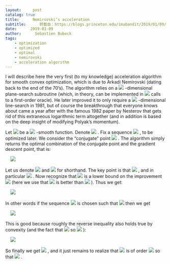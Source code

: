 ```yaml
---
layout:     post
catalog: true
title:      Nemirovski’s acceleration
subtitle:      转载自：https://blogs.princeton.edu/imabandit/2019/01/09/nemirovskis-acceleration/
date:      2019-01-09
author:      Sebastien Bubeck
tags:
    - optimization
    - optimized
    - optimal
    - nemirovski
    - acceleration algorithm
---
```


I will describe here the very first (to my knowledge) acceleration algorithm for smooth convex optimization, which is due to Arkadi Nemirovski (dating back to the end of the 70’s). The algorithm relies on a ![](https://i1.wp.com/blogs.princeton.edu/imabandit/wp-content/ql-cache/quicklatex.com-bc2da46d9824359f6ac8d33c5fb882dd_l3.png?resize=8%2C12&ssl=1)
-dimensional plane-search subroutine (which, in theory, can be implemented in ![](https://i1.wp.com/blogs.princeton.edu/imabandit/wp-content/ql-cache/quicklatex.com-38bfa3c1131fbae41cb358b8b685dc56_l3.png?resize=61%2C19&ssl=1)
 calls to a first-order oracle). He later improved it to only require a ![](https://i0.wp.com/blogs.princeton.edu/imabandit/wp-content/ql-cache/quicklatex.com-21b5b4cbe9a10b6d847eeb4265b99898_l3.png?resize=7%2C13&ssl=1)
-dimensional line-search in 1981, but of course the breakthrough that everyone knows about came a year after with the famous 1982 paper by Nesterov that gets rid of this extraneous logarithmic term altogether (and in addition is based on the deep insight of modifying Polyak’s momentum).

Let ![](https://i1.wp.com/blogs.princeton.edu/imabandit/wp-content/ql-cache/quicklatex.com-c7d97b919a3b73617cf2fbb375fff3b1_l3.png?resize=10%2C16&ssl=1)
 be a ![](https://i0.wp.com/blogs.princeton.edu/imabandit/wp-content/ql-cache/quicklatex.com-21b5b4cbe9a10b6d847eeb4265b99898_l3.png?resize=7%2C13&ssl=1)
-smooth function. Denote ![](https://i1.wp.com/blogs.princeton.edu/imabandit/wp-content/ql-cache/quicklatex.com-d69559ebcb4e4ecdf7454cab91bf526b_l3.png?resize=125%2C19&ssl=1)
. Fix a sequence ![](https://i2.wp.com/blogs.princeton.edu/imabandit/wp-content/ql-cache/quicklatex.com-ba9ca1ebe088d1befda0acb3c4644727_l3.png?resize=43%2C18&ssl=1)
, to be optimized later. We consider the “conjugate” point ![](https://i1.wp.com/blogs.princeton.edu/imabandit/wp-content/ql-cache/quicklatex.com-d22daf1993fbb2397de0b21ab0ea87ee_l3.png?resize=119%2C23&ssl=1)
. The algorithm simply returns the optimal combination of the conjugate point and the gradient descent point, that is:

     ![](https://i1.wp.com/blogs.princeton.edu/imabandit/wp-content/ql-cache/quicklatex.com-360399a70097a55997eaeacb3ec02615_l3.png?resize=424%2C54&ssl=1)


Let us denote ![](https://i1.wp.com/blogs.princeton.edu/imabandit/wp-content/ql-cache/quicklatex.com-e614d7a76c02a9a308f9898af91df8ff_l3.png?resize=95%2C18&ssl=1)
 and ![](https://i1.wp.com/blogs.princeton.edu/imabandit/wp-content/ql-cache/quicklatex.com-629dcf91ea83c14ea854c74de1069acd_l3.png?resize=143%2C18&ssl=1)
 for shorthand. The key point is that ![](https://i2.wp.com/blogs.princeton.edu/imabandit/wp-content/ql-cache/quicklatex.com-9d21b904e2ccc5df54959aa117a37b98_l3.png?resize=77%2C20&ssl=1)
, and in particular ![](https://i2.wp.com/blogs.princeton.edu/imabandit/wp-content/ql-cache/quicklatex.com-4e57279bc2d0342e42087a51af61fb76_l3.png?resize=231%2C22&ssl=1)
. Now recognize that ![](https://i2.wp.com/blogs.princeton.edu/imabandit/wp-content/ql-cache/quicklatex.com-b728147d95760e42ef7cdbb706a8cfd1_l3.png?resize=38%2C20&ssl=1)
 is a lower bound on the improvement ![](https://i1.wp.com/blogs.princeton.edu/imabandit/wp-content/ql-cache/quicklatex.com-0808cda8024eb11ab7ce37176832a9fe_l3.png?resize=68%2C17&ssl=1)
 (here we use that ![](https://i1.wp.com/blogs.princeton.edu/imabandit/wp-content/ql-cache/quicklatex.com-b0878f455a78407f8618e726e941aea6_l3.png?resize=33%2C13&ssl=1)
 is better than ![](https://i0.wp.com/blogs.princeton.edu/imabandit/wp-content/ql-cache/quicklatex.com-5acc4c663fcf2f647eb177ebb24bc154_l3.png?resize=20%2C19&ssl=1)
). Thus we get:

     ![](https://i0.wp.com/blogs.princeton.edu/imabandit/wp-content/ql-cache/quicklatex.com-a12bda17f9c1f0f0e13ef03c9a1c9d2c_l3.png?resize=404%2C40&ssl=1)


In other words if the sequence ![](https://i2.wp.com/blogs.princeton.edu/imabandit/wp-content/ql-cache/quicklatex.com-ab48baf331239642a00255b86324280a_l3.png?resize=10%2C12&ssl=1)
 is chosen such that ![](https://i2.wp.com/blogs.princeton.edu/imabandit/wp-content/ql-cache/quicklatex.com-2f241a8315da6dd3f7735135d1d2b7ae_l3.png?resize=114%2C21&ssl=1)
 then we get

     ![](https://i2.wp.com/blogs.princeton.edu/imabandit/wp-content/ql-cache/quicklatex.com-8e959561f27eec9096b81bd7148a4a75_l3.png?resize=180%2C40&ssl=1)


This is good because roughly the reverse inequality also holds true by convexity (and the fact that ![](https://i1.wp.com/blogs.princeton.edu/imabandit/wp-content/ql-cache/quicklatex.com-212cae06b1b9b8b6af498b589bb15865_l3.png?resize=56%2C15&ssl=1)
 so ![](https://i0.wp.com/blogs.princeton.edu/imabandit/wp-content/ql-cache/quicklatex.com-cf91835fdc91be361d1c7e89f867c5db_l3.png?resize=78%2C16&ssl=1)
):

     ![](https://i1.wp.com/blogs.princeton.edu/imabandit/wp-content/ql-cache/quicklatex.com-9d1ee450c97dfc04bca3a123fb68daa8_l3.png?resize=391%2C40&ssl=1)


So finally we get ![](https://i1.wp.com/blogs.princeton.edu/imabandit/wp-content/ql-cache/quicklatex.com-9a824c3ceaa5f687a8751a121d4ef8a4_l3.png?resize=144%2C22&ssl=1)
, and it just remains to realize that ![](https://i0.wp.com/blogs.princeton.edu/imabandit/wp-content/ql-cache/quicklatex.com-f100f89f751713a1814b3938a510009b_l3.png?resize=16%2C15&ssl=1)
 is of order ![](https://i2.wp.com/blogs.princeton.edu/imabandit/wp-content/ql-cache/quicklatex.com-3bcfb3f0b6b04be3b598743cd774dd78_l3.png?resize=8%2C8&ssl=1)
 so that ![](https://i0.wp.com/blogs.princeton.edu/imabandit/wp-content/ql-cache/quicklatex.com-3ff4a3e78d1ced5a05f33eb077194504_l3.png?resize=103%2C20&ssl=1)
.
